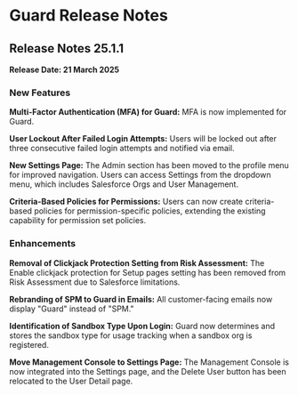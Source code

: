 # Guard Release Notes

## Release Notes 25.1.1

**Release Date: 21 March 2025**

### New Features

**Multi-Factor Authentication (MFA) for Guard:** MFA is now implemented for Guard.

**User Lockout After Failed Login Attempts:** Users will be locked out after three consecutive failed login attempts and notified via email.

**New Settings Page:** The Admin section has been moved to the profile menu for improved navigation. Users can access Settings from the dropdown menu, which includes Salesforce Orgs and User Management.

**Criteria-Based Policies for Permissions:** Users can now create criteria-based policies for permission-specific policies, extending the existing capability for permission set policies.

### Enhancements

**Removal of Clickjack Protection Setting from Risk Assessment:** The Enable clickjack protection for Setup pages setting has been removed from Risk Assessment due to Salesforce limitations.

**Rebranding of SPM to Guard in Emails:** All customer-facing emails now display "Guard" instead of "SPM."

**Identification of Sandbox Type Upon Login:** Guard now determines and stores the sandbox type for usage tracking when a sandbox org is registered.

**Move Management Console to Settings Page:** The Management Console is now integrated into the Settings page, and the Delete User button has been relocated to the User Detail page.
